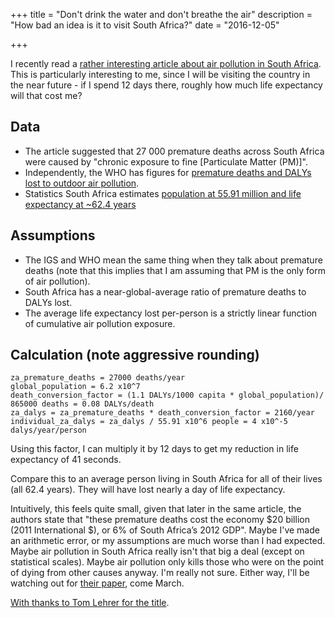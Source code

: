 +++
title = "Don't drink the water and don't breathe the air"
description = "How bad an idea is it to visit South Africa?"
date = "2016-12-05"

+++

I recently read a [rather interesting article about air pollution in South Africa](http://www.theigc.org/blog/the-cost-of-air-pollution-in-south-africa/). This is particularly interesting to me, since I will be visiting the country in the near future - if I spend 12 days there, roughly how much life expectancy will that cost me?

## Data

* The article suggested that 27 000 premature deaths across South Africa were caused by "chronic exposure to fine [Particulate Matter (PM)]". 
* Independently, the WHO has figures for [premature deaths and DALYs lost to outdoor air pollution](http://www.who.int/quantifying_ehimpacts/national/countryprofile/mapoap/en/).
* Statistics South Africa estimates [population at 55.91 million and life expectancy at ~62.4 years](http://www.statssa.gov.za/publications/P0302/P03022016.pdf)

## Assumptions

* The IGS and WHO mean the same thing when they talk about premature deaths (note that this implies that I am assuming that PM is the only form of air pollution).
* South Africa has a near-global-average ratio of premature deaths to DALYs lost.
* The average life expectancy lost per-person is a strictly linear function of cumulative air pollution exposure.

## Calculation (note aggressive rounding)

```
za_premature_deaths = 27000 deaths/year
global_population = 6.2 x10^7
death_conversion_factor = (1.1 DALYs/1000 capita * global_population)/ 865000 deaths = 0.08 DALYs/death
za_dalys = za_premature_deaths * death_conversion_factor = 2160/year
individual_za_dalys = za_dalys / 55.91 x10^6 people = 4 x10^-5 dalys/year/person
```

Using this factor, I can multiply it by 12 days to get my reduction in life expectancy of 41 seconds.

Compare this to an average person living in South Africa for all of their lives (all 62.4 years). They will have lost nearly a day of life expectancy.

Intuitively, this feels quite small, given that later in the same article, the authors state that "these premature deaths cost the economy $20 billion (2011 International $), or 6% of South Africa’s 2012 GDP". Maybe I've made an arithmetic error, or my assumptions are much worse than I had expected. Maybe air pollution in South Africa really isn't that big a deal (except on statistical scales). Maybe air pollution only kills those who were on the point of dying from other causes anyway. I'm really not sure. Either way, I'll be watching out for [their paper](http://www.theigc.org/project/health-costs-of-energy-related-air-pollution-in-south-africa/), come March.

[With thanks to Tom Lehrer for the title](https://www.youtube.com/watch?v=9mvYec6AnCU).
